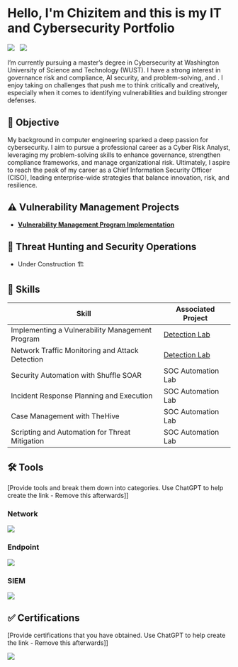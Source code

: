 # Hello, I'm Chizitem and this is my IT and Cybersecurity Portfolio
<a href="https://linkedin.com(https://www.linkedin.com/in/chizitem-ibeneme-7603722b9/?utm_source=share&utm_campaign=share_via&utm_content=profile&utm_medium=ios_app)"><img src="https://img.shields.io/badge/-LinkedIn-0072b1?&style=for-the-badge&logo=linkedin&logoColor=white" /></a>
&nbsp;
<a href="https://x.com/yourusername">
  <img src="https://img.shields.io/badge/-(Twitter)-000000?&style=for-the-badge&logo=x&logoColor=white" />
</a>



I’m currently pursuing a master’s degree in Cybersecurity at Washington University of Science and Technology (WUST). I have a strong interest in governance risk and compliance, AI security, and problem-solving, and . I enjoy taking on challenges that push me to think critically and creatively, especially when it comes to identifying vulnerabilities and building stronger defenses.

## 🎯 Objective
My background in computer engineering sparked a deep passion for cybersecurity. I aim to pursue a professional career as a Cyber Risk Analyst, leveraging my problem-solving skills to enhance governance, strengthen compliance frameworks, and manage organizational risk. Ultimately, I aspire to reach the peak of my career as a Chief Information Security Officer (CISO), leading enterprise-wide strategies that balance innovation, risk, and resilience.




## ⚠️ Vulnerability Management Projects
-  **[Vulnerability Management Program Implementation](https://github.com/Chizitem-sec/Vulnerability-Management-Program)**


## 🚨 Threat Hunting and Security Operations
- Under Construction 🏗️

  

## 🧠 Skills


| Skill                                         | Associated Project         |
|-----------------------------------------------|----------------------------|
| Implementing a Vulnerability Management Program          | <a href="https://google.com">Detection Lab</a>|
| Network Traffic Monitoring and Attack Detection | <a href="https://google.com">Detection Lab</a>|
| Security Automation with Shuffle SOAR         | SOC Automation Lab|
| Incident Response Planning and Execution      | SOC Automation Lab|
| Case Management with TheHive                  | SOC Automation Lab|
| Scripting and Automation for Threat Mitigation | SOC Automation Lab|

## 🛠️ Tools
[Provide tools and break them down into categories. Use ChatGPT to help create the link - Remove this afterwards]]

### Network
<div>
    <img src="https://img.shields.io/badge/-Wireshark-1679A7?&style=for-the-badge&logo=Wireshark&logoColor=white" />
    

### Endpoint
<div>
    <img src="https://img.shields.io/badge/-Microsoft_Defender_for_Endpoint-00A4EF?&style=for-the-badge&logo=Microsoft&logoColor=white" />
  

### SIEM
<div>
    <img src="https://img.shields.io/badge/-Microsoft_Sentinel-0078D4?&style=for-the-badge&logo=Microsoft&logoColor=white" />
   

## ✅ Certifications
[Provide certifications that you have obtained. Use ChatGPT to help create the link - Remove this afterwards]]
<div>
<img src="https://img.shields.io/badge/-Security%2B-FF0000?&style=for-the-badge&logo=CompTIA&logoColor=white" />



